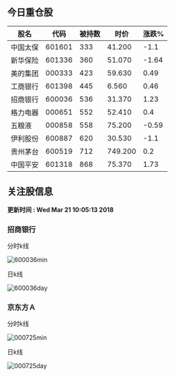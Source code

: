 
## 今日重仓股 

|股名|代码|被持数|时价|涨跌%|
|---|---|---|---|---|
|中国太保|601601|333|41.200|-1.1|
|新华保险|601336|360|51.070|-1.64|
|美的集团|000333|423|59.630|0.49|
|工商银行|601398|445|6.560|0.46|
|招商银行|600036|536|31.370|1.23|
|格力电器|000651|552|52.410|0.4|
|五粮液|000858|558|75.200|-0.59|
|伊利股份|600887|620|30.530|-1.1|
|贵州茅台|600519|712|749.200|0.2|
|中国平安|601318|868|75.370|1.73|

## 关注股信息
**更新时间 : Wed Mar 21 10:05:13 2018**
### 招商银行 
分时k线

![600036min](http://image.sinajs.cn/newchart/min/n/sh600036.gif)

日k线

![600036day](http://image.sinajs.cn/newchart/daily/n/sh600036.gif)

### 京东方Ａ 
分时k线

![000725min](http://image.sinajs.cn/newchart/min/n/sz000725.gif)

日k线

![000725day](http://image.sinajs.cn/newchart/daily/n/sz000725.gif)
